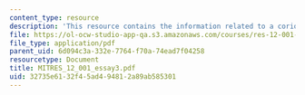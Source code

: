 ```yaml
---
content_type: resource
description: 'This resource contains the information related to a coriolis tutorial. '
file: https://ol-ocw-studio-app-qa.s3.amazonaws.com/courses/res-12-001-topics-in-fluid-dynamics-spring-2010/32735e6132f45ad494812a89ab585301_MITRES_12_001_essay3.pdf
file_type: application/pdf
parent_uid: 6d094c3a-332e-7764-f70a-74ead7f04258
resourcetype: Document
title: MITRES_12_001_essay3.pdf
uid: 32735e61-32f4-5ad4-9481-2a89ab585301
---
```

